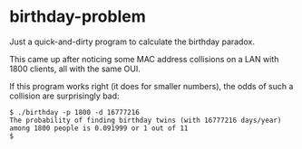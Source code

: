 # birthday-problem

Just a quick-and-dirty program to calculate the birthday paradox.

This came up after noticing some MAC address collisions on a LAN with 1800 clients, all with the same OUI.

If this program works right (it does for smaller numbers), the odds of such a collision are surprisingly bad:

```
$ ./birthday -p 1800 -d 16777216
The probability of finding birthday twins (with 16777216 days/year) among 1800 people is 0.091999 or 1 out of 11
$ 
```
